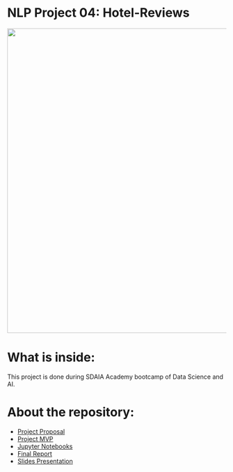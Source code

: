# NLP Project 04: Hotel-Reviews

<p align="center" width="100%">
<img src="https://www.revinate.com/wp-content/themes/revinate-sage/resources/assets/images/product-desc/_guest-feedback-reputation.png" width="700" style="display: block; margin: 0 auto"/>
</p>


# What is inside:
This project is done during SDAIA Academy bootcamp of Data Science and AI.

# About the repository:
- [Project Proposal]()
- [Project MVP](https://github.com/sii78/Hotel-Reviews-NLP-Project/tree/main/MVP)
- [Jupyter Notebooks]()
- [Final Report]()
- [Slides Presentation]()
